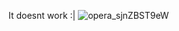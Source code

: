 It doesnt work :|
![opera_sjnZBST9eW](https://user-images.githubusercontent.com/71549317/199082578-bc55ff8c-acde-4075-a36c-6c2bdda002e2.png)
